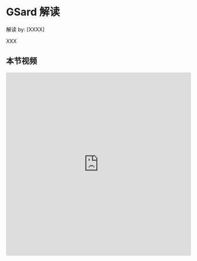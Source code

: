 <!--Copyright © ZOMI 适用于[License](https://github.com/Infrasys-AI/AIInfra)版权许可-->

# GSard 解读

解读 by: [XXXX]

XXX

## 本节视频

<html>
<iframe src="https://player.bilibili.com/player.html?isOutside=true&aid=114036666537158&bvid=BV1r8ApeaEyW&cid=28491909875&p=1&as_wide=1&high_quality=1&danmaku=0&t=30&autoplay=0" width="100%" height="500" scrolling="no" border="0" frameborder="no" framespacing="0" allowfullscreen="true"> </iframe>
</html>
